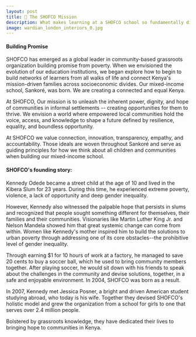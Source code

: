```yaml
---
layout: post
title: 💙 The SHOFCO Mission
description: What makes learning at a SHOFCO school so fundamentally different
image: wardian_london_interiors_0.jpg
---
```


#### Building Promise

SHOFCO has emerged as a global leader in community-based grassroots organization building promise from poverty. When we envisioned the evolution of our education institutions, we began explore how to begin to build networks of learners from all walks of life and connect Kenya's mission-driven families across socioeconomic divides. Our mixed-income school, Sankoré, was born. We are creating a connected and equal Kenya.

At SHOFCO, Our mission is to unleash the inherent power, dignity, and hope of communities in informal settlements -- creating opportunities for them to thrive. We envision a world where empowered local communities hold the voice, access, and knowledge to shape a future defined by resilience, equality, and boundless opportunity.

At SHOFCO we value connection, innovation, transparency, empathy, and accountability. Those ideals are woven throughout Sankoré and serve as guiding principles for how we think about all children and communities when building our mixed-income school. 

#### SHOFCO's founding story:

Kennedy Odede became a street child at the age of 10 and lived in the Kibera Slum for 23 years. During this time, he experienced extreme poverty, violence, a lack of opportunity and deep gender inequality. 

However, Kennedy also witnessed the palpable hope that persists in slums and recognized that people sought something different for themselves, their families and their communities. Visionaries like Martin Luther King Jr. and Nelson Mandela showed him that great systemic change can come from within. Women like Kennedy's mother inspired him to build the solutions to urban poverty through addressing one of its core obstacles--the prohibitive level of gender inequality. 

Through earning $1 for 10 hours of work at a factory, he managed to save 20 cents to buy a soccer ball, which he used to bring community members together. After playing soccer, he would sit down with his friends to speak about the challenges in the community and devise solutions, together, in a safe and enjoyable environment. In 2004, SHOFCO was born as a result.

In 2007, Kennedy met Jessica Posner, a bright and driven American student studying abroad, who today is his wife. Together they devised SHOFCO's holistic model and grew the organization from a school for girls to one that serves over 2.4 million people. 

Bolstered by grassroots knowledge, they have dedicated their lives to bringing hope to communities in Kenya.
